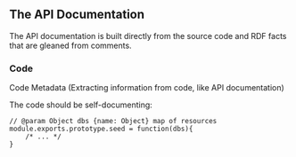 ## The API Documentation
The API documentation is built directly from the source code and RDF facts that are gleaned from comments.

### Code
Code Metadata (Extracting information from code, like API documentation)

The code should be self-documenting:

	// @param Object dbs {name: Object} map of resources
	module.exports.prototype.seed = function(dbs){
		/* ... */
	}
